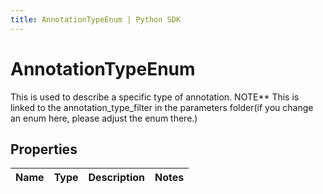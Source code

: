 ```yaml
---
title: AnnotationTypeEnum | Python SDK
---
```


# AnnotationTypeEnum

This is used to describe a specific type of annotation. NOTE** This is linked to the annotation_type_filter in the parameters folder(if you change an enum here, please adjust the enum there.)

## Properties

Name | Type | Description | Notes
------------ | ------------- | ------------- | -------------



